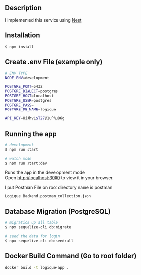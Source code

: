 
## Description

I implemented this service using [Nest](https://github.com/nestjs/nest)

## Installation

```bash
$ npm install
```

## Create .env File (example only)
```bash
# ENV TYPE
NODE_ENV=development

POSTGRE_PORT=5432
POSTGRE_DIALECT=postgres
POSTGRE_HOST=localhost
POSTGRE_USER=postgres
POSTGRE_PASS=
POSTGRE_DB_NAME=logique

API_KEY=HiJhvL$T27@1u^%u86g
```

## Running the app

```bash
# development
$ npm run start

# watch mode
$ npm run start:dev
```

Runs the app in the development mode.\
Open [http://localhost:3000](http://localhost:3000) to view it in your browser.

I put Postman File on root directory name is postman
```bash
Logique Backend.postman_collection.json
```

## Database Migration (PostgreSQL)

```bash
# migration up all table
$ npx sequelize-cli db:migrate

# seed the data for login
$ npx sequelize-cli db:seed:all
```

## Docker Build Command (Go to root folder)

```bash
docker build -t logique-app .
```
